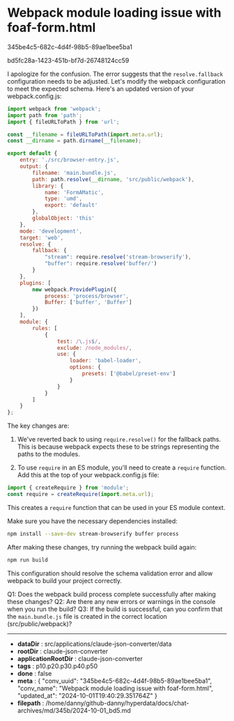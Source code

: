# Webpack module loading issue with foaf-form.html

345be4c5-682c-4d4f-98b5-89ae1bee5ba1

bd5fc28a-1423-451b-bf7d-26748124cc59

 I apologize for the confusion. The error suggests that the `resolve.fallback` configuration needs to be adjusted. Let's modify the webpack configuration to meet the expected schema. Here's an updated version of your webpack.config.js:

```javascript
import webpack from 'webpack';
import path from 'path';
import { fileURLToPath } from 'url';

const __filename = fileURLToPath(import.meta.url);
const __dirname = path.dirname(__filename);

export default {
    entry: './src/browser-entry.js',
    output: {
        filename: 'main.bundle.js',
        path: path.resolve(__dirname, 'src/public/webpack'),
        library: {
            name: 'FormAMatic',
            type: 'umd',
            export: 'default'
        },
        globalObject: 'this'
    },
    mode: 'development',
    target: 'web',
    resolve: {
        fallback: {
            "stream": require.resolve('stream-browserify'),
            "buffer": require.resolve('buffer/')
        }
    },
    plugins: [
        new webpack.ProvidePlugin({
            process: 'process/browser',
            Buffer: ['buffer', 'Buffer']
        })
    ],
    module: {
        rules: [
            {
                test: /\.js$/,
                exclude: /node_modules/,
                use: {
                    loader: 'babel-loader',
                    options: {
                        presets: ['@babel/preset-env']
                    }
                }
            }
        ]
    }
};
```

The key changes are:

1. We've reverted back to using `require.resolve()` for the fallback paths. This is because webpack expects these to be strings representing the paths to the modules.

2. To use `require` in an ES module, you'll need to create a `require` function. Add this at the top of your webpack.config.js file:

```javascript
import { createRequire } from 'module';
const require = createRequire(import.meta.url);
```

This creates a `require` function that can be used in your ES module context.

Make sure you have the necessary dependencies installed:

```bash
npm install --save-dev stream-browserify buffer process
```

After making these changes, try running the webpack build again:

```bash
npm run build
```

This configuration should resolve the schema validation error and allow webpack to build your project correctly.

Q1: Does the webpack build process complete successfully after making these changes?
Q2: Are there any new errors or warnings in the console when you run the build?
Q3: If the build is successful, can you confirm that the `main.bundle.js` file is created in the correct location (src/public/webpack)?

---

* **dataDir** : src/applications/claude-json-converter/data
* **rootDir** : claude-json-converter
* **applicationRootDir** : claude-json-converter
* **tags** : p10.p20.p30.p40.p50
* **done** : false
* **meta** : {
  "conv_uuid": "345be4c5-682c-4d4f-98b5-89ae1bee5ba1",
  "conv_name": "Webpack module loading issue with foaf-form.html",
  "updated_at": "2024-10-01T19:40:29.351764Z"
}
* **filepath** : /home/danny/github-danny/hyperdata/docs/chat-archives/md/345b/2024-10-01_bd5.md
